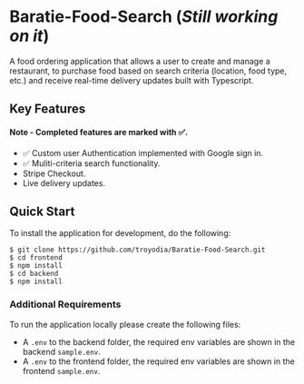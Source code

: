 # Baratie-Food-Search (**_Still working on it_**)

A food ordering application that allows a user to create and manage a restaurant, to purchase food based on search criteria (location, food type, etc.) and receive real-time delivery updates built with Typescript.

## Key Features

#### Note - Completed features are marked with ✅.

- ✅ Custom user Authentication implemented with Google sign in.
- ✅ Muliti-criteria search functionality.
- Stripe Checkout.
- Live delivery updates.

## Quick Start

To install the application for development, do the following:

```
$ git clone https://github.com/troyodia/Baratie-Food-Search.git
$ cd frontend
$ npm install
$ cd backend
$ npm install
```

### Additional Requirements

To run the application locally please create the following files:

- A `.env` to the backend folder, the required env variables are shown in the backend `sample.env`.
- A `.env` to the frontend folder, the required env variables are shown in the frontend `sample.env`.

